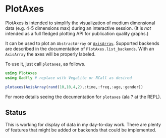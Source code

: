 # PlotAxes

PlotAxes is intended to simplify the visualization of medium dimensional data
(e.g. 4-5 dimensions max) during an interactive session. (It is *not*
intended as a full fledged plotting API for publication quality graphs.)

It can be used to plot an `AbstractArray` or
[`AxisArray`](https://github.com/JuliaArrays/AxisArrays.jl). Supported
backends are described in the documentation of `PlotAxes.list_backends`. With
an `AxisArray` the axes will be properly labeled.

To use it, just call `plotaxes`, as follows.

```julia
using PlotAxes
using Gadfly # replace with VegaLite or RCall as desired

plotaxes(AxisArray(rand(10,10,4,2),:time,:freq,:age,:gender))
```

For more details seeing the documentation for `plotaxes` (ala ? at the REPL).

## Status

This is working for display of data in my day-to-day work. There are plenty
of features that might be added or backends that could be implemented.
